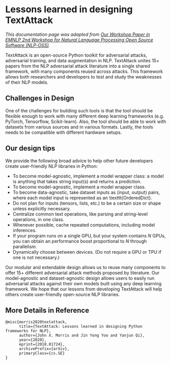 Lessons learned in designing TextAttack
=========================================


*This documentation page was adapted from [Our Workshop Paper in EMNLP 2nd Workshop for Natural Language Processing Open Source Software (NLP-OSS)](https://arxiv.org/abs/2010.01724).*


TextAttack is an open-source Python toolkit for adversarial attacks, adversarial training, and data augmentation in NLP. TextAttack unites 15+ papers from the NLP adversarial attack literature into a single shared framework, with many components reused across attacks. This framework allows both researchers and developers to test and study the weaknesses of their NLP models. 

## Challenges in Design


One of the challenges for building such tools is that the tool should be flexible enough to work with many different deep learning frameworks (e.g. PyTorch, Tensorflow, Scikit-learn). Also, the tool should be able to work with datasets from various sources and in various formats. Lastly, the tools needs to be compatible with different hardware setups. 


## Our design tips 

We provide the following broad advice to help other future developers create user-friendly NLP libraries in Python:
- To become model-agnostic, implement a model wrapper class: a model is anything that takes string input(s) and returns a prediction.
- To become model-agnostic, implement a model wrapper class.
- To become data-agnostic, take dataset inputs as (input, output) pairs, where each model input is represented as an \texttt{OrderedDict}.
- Do not plan for inputs (tensors, lists, etc.) to be a certain size or shape unless explicitly necessary.
- Centralize common text operations, like parsing and string-level operations, in one class.
- Whenever possible, cache repeated computations, including model inferences.
- If your program runs on a single GPU, but your system contains $N$ GPUs, you can obtain an performance boost proportional to $N$ through parallelism.
- Dynamically choose between devices. (Do not require a GPU or TPU if one is not necessary.)


 Our modular and extendable design allows us to reuse many components to offer 15+ different adversarial attack methods proposed by literature. Our model-agnostic and dataset-agnostic design allows users to easily run adversarial attacks against their own models built using any deep learning framework. We hope that our lessons from developing TextAttack will help others create user-friendly open-source NLP libraries.


## More Details in Reference

```
@misc{morris2020textattack,
      title={TextAttack: Lessons learned in designing Python frameworks for NLP}, 
      author={John X. Morris and Jin Yong Yoo and Yanjun Qi},
      year={2020},
      eprint={2010.01724},
      archivePrefix={arXiv},
      primaryClass={cs.SE}
}
```

